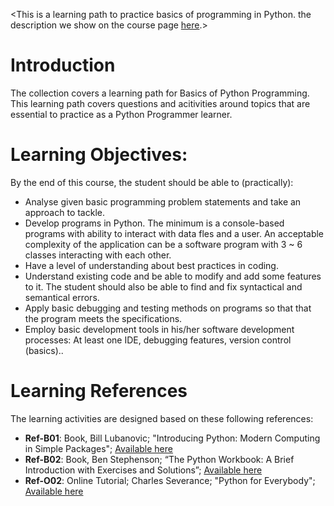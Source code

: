 <This is a learning path to practice basics of programming in Python. 
the description we show on the course page [here](https://lab.github.com/afshinamighi/pycamp).>

# Introduction

The collection covers a learning path for Basics of Python Programming. This learning path covers questions and acitivities around topics that are essential to practice as a Python Programmer learner.

# Learning Objectives:

By the end of this course, the student should be able to (practically): 
- Analyse given basic programming problem statements and take an approach to tackle.  
- Develop programs in Python. The minimum is a console-based programs with ability to interact with data fles and a user. An acceptable complexity of the application can be a software program with 3 ~ 6 classes interacting with each other. 
- Have a level of understanding about best practices in coding. 
- Understand existing code and be able to modify and add some features to it. The student should also be able to find and fix syntactical and semantical errors. 
- Apply basic debugging and testing methods on programs so that that the program meets the specifications. 
- Employ basic development tools in his/her software development processes: At least one IDE, debugging features, version control (basics).. 

# Learning References

The learning activities are designed based on these following references:

- **Ref-B01**: Book, Bill Lubanovic; "Introducing Python: Modern Computing in Simple Packages"; [Available here](https://www.oreilly.com/library/view/introducing-python-2nd/9781492051374/) 
- **Ref-B02**: Book, Ben Stephenson; “The Python Workbook: A Brief Introduction with Exercises and Solutions”; [Available here](https://link.springer.com/book/10.1007/978-3-030-18873-3)
- **Ref-O02**: Online Tutorial; Charles Severance; "Python for Everybody"; [Available here](https://books.trinket.io/pfe/index.html)
​
